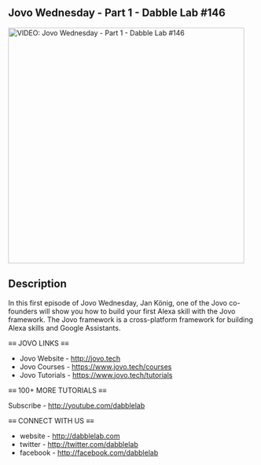 Jovo Wednesday - Part 1 - Dabble Lab #146
---

<a href="https://youtu.be/V0TDqhYekPM"><img src="http://img.youtube.com/vi/V0TDqhYekPM/maxresdefault.jpg" alt="VIDEO: Jovo Wednesday - Part 1 - Dabble Lab #146" height="480" /></a>

## Description

In this first episode of Jovo Wednesday, Jan König, one of the Jovo co-founders will show you how to build your first Alexa skill with the Jovo framework. The Jovo framework is a cross-platform framework for building Alexa skills and Google Assistants.

≡≡ JOVO LINKS  ≡≡

- Jovo Website - http://jovo.tech
- Jovo Courses - https://www.jovo.tech/courses
- Jovo Tutorials - https://www.jovo.tech/tutorials

≡≡ 100+ MORE TUTORIALS  ≡≡

Subscribe - http://youtube.com/dabblelab

≡≡ CONNECT WITH US  ≡≡

- website - http://dabblelab.com
- twitter - http://twitter.com/dabblelab
- facebook - http://facebook.com/dabblelab